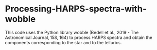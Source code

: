 # Processing-HARPS-spectra-with-wobble
This code uses the Python library wobble (Bedell et al., 2019 - The Astronomical Journal, 158, 164) to process HARPS spectra and obtain the components corresponding to the star and to the tellurics.
